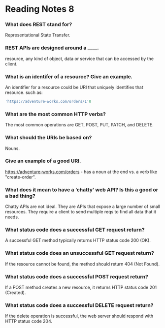 # Reading Notes 8

### What does REST stand for?
Representational State Transfer.
### REST APIs are designed around a ____.
resource, any kind of object, data or service that can be accessed by the client.
### What is an identifer of a resource? Give an example.
An identifier for a resource could be URI that uniquely identifies that resource. such as:

``` js
'https://adventure-works.com/orders/1'0
```

### What are the most common HTTP verbs?
 The most common operations are GET, POST, PUT, PATCH, and DELETE.

### What should the URIs be based on?
Nouns.
### Give an example of a good URI.
https://adventure-works.com/orders - has a noun at the end vs. a verb like "create-order".
### What does it mean to have a ‘chatty’ web API? Is this a good or a bad thing?
Chatty APIs are not ideal. They are APIs that expose a large number of small resources. They require a client to send multiple reqs to find all data that it needs.
### What status code does a successful GET request return?
A successful GET method typically returns HTTP status code 200 (OK).
### What status code does an unsuccessful GET request return?
 If the resource cannot be found, the method should return 404 (Not Found).
### What status code does a successful POST request return?
If a POST method creates a new resource, it returns HTTP status code 201 (Created).
### What status code does a successful DELETE request return?
If the delete operation is successful, the web server should respond with HTTP status code 204.
